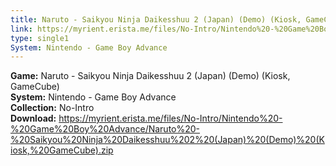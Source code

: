 ```yaml
---
title: Naruto - Saikyou Ninja Daikesshuu 2 (Japan) (Demo) (Kiosk, GameCube)
link: https://myrient.erista.me/files/No-Intro/Nintendo%20-%20Game%20Boy%20Advance/Naruto%20-%20Saikyou%20Ninja%20Daikesshuu%202%20(Japan)%20(Demo)%20(Kiosk,%20GameCube).zip
type: single1
System: Nintendo - Game Boy Advance
---
```

<b>Game:</b> Naruto - Saikyou Ninja Daikesshuu 2 (Japan) (Demo) (Kiosk, GameCube)<br>
<b>System:</b> Nintendo - Game Boy Advance<br>
<b>Collection:</b> No-Intro<br>
<b>Download:</b> https://myrient.erista.me/files/No-Intro/Nintendo%20-%20Game%20Boy%20Advance/Naruto%20-%20Saikyou%20Ninja%20Daikesshuu%202%20(Japan)%20(Demo)%20(Kiosk,%20GameCube).zip